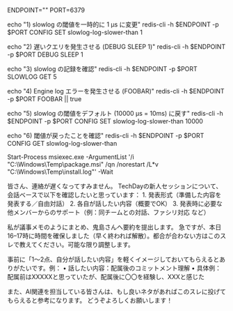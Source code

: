 ENDPOINT="<your-elasticache-endpoint>"
PORT=6379

echo "1) slowlog の閾値を一時的に 1 µs に変更"
redis-cli -h $ENDPOINT -p $PORT CONFIG SET slowlog-log-slower-than 1

echo "2) 遅いクエリを発生させる (DEBUG SLEEP 1)"
redis-cli -h $ENDPOINT -p $PORT DEBUG SLEEP 1

echo "3) slowlog の記録を確認"
redis-cli -h $ENDPOINT -p $PORT SLOWLOG GET 5

echo "4) Engine log エラーを発生させる (FOOBAR)"
redis-cli -h $ENDPOINT -p $PORT FOOBAR || true

echo "5) slowlog の閾値をデフォルト (10000 µs = 10ms) に戻す"
redis-cli -h $ENDPOINT -p $PORT CONFIG SET slowlog-log-slower-than 10000

echo "6) 閾値が戻ったことを確認"
redis-cli -h $ENDPOINT -p $PORT CONFIG GET slowlog-log-slower-than


Start-Process msiexec.exe -ArgumentList '/i "C:\Windows\Temp\package.msi" /qn /norestart /L*v "C:\Windows\Temp\install.log"' -Wait



皆さん、連絡が遅くなってすみません。
TechDayの新人セッションについて、会話ベースで以下を確認したいと思っています：
	1.	発表形式（準備した内容を発表する／自由対話）
	2.	各自が話したい内容（概要でOK）
	3.	発表時に必要な他メンバーからのサポート（例：同チームとの対話、ファシリ対応 など）

私が議事メモのようにまとめ、鬼島さんへ要約を提出します。
急ですが、本日16–17時に時間を確保しました（早く終われば解散）。都合が合わない方はこのスレで教えてください。可能な限り調整します。

事前に「1～2点、自分が話したい内容」を軽くイメージしておいてもらえるとありがたいです。例：
	•	話したい内容：配属後のコミットメント理解
	•	具体例：配属前はXXXXXと思っていたが、配属後に〇〇を経験し、XXXと感じた

また、AI関連を担当している皆さんは、もし良いネタがあればこのスレに投げてもらえると参考になります。
どうぞよろしくお願いします！
